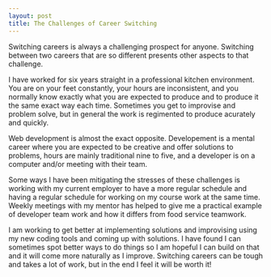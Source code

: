 ```yaml
---
layout: post
title: The Challenges of Career Switching
---
```


Switching careers is always a challenging prospect for anyone. Switching between two careers that are so different presents other aspects to that challenge.

I have worked for six years straight in a professional kitchen environment. You are on your feet constantly, your hours are inconsistent, and you normally know exactly what you are expected to produce and to produce it the same exact way each time. Sometimes you get to improvise and problem solve, but in general the work is regimented to produce acurately and quickly. 

Web development is almost the exact opposite. Developement is a mental career where you are expected to be creative and offer solutions to problems, hours are mainly traditional nine to five, and a developer is on a computer and/or meeting with their team. 

Some ways I have been mitigating the stresses of these challenges is working with my current employer to have a more regular schedule and having a regular schedule for working on my course work at the same time. Weekly meetings with my mentor has helped to give me a practical example of developer team work and how it differs from food service teamwork. 

I am working to get better at implementing solutions and improvising using my new coding tools and coming up with solutions. I have found I can sometimes spot better ways to do things so I am hopeful I can build on that and it will come more naturally as I improve. Switching careers can be tough and takes a lot of work, but in the end I feel it will be worth it!